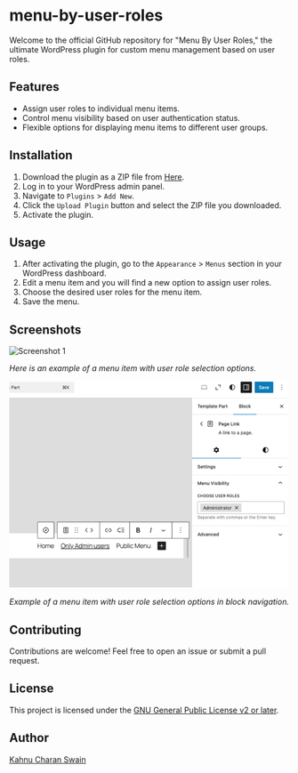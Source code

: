# menu-by-user-roles

Welcome to the official GitHub repository for "Menu By User Roles," the ultimate WordPress plugin for custom menu management based on user roles.

## Features

- Assign user roles to individual menu items.
- Control menu visibility based on user authentication status.
- Flexible options for displaying menu items to different user groups.

## Installation

1. Download the plugin as a ZIP file from [Here](https://wordpress.org/plugins/menu-by-user-roles/).
2. Log in to your WordPress admin panel.
3. Navigate to `Plugins` > `Add New`.
4. Click the `Upload Plugin` button and select the ZIP file you downloaded.
5. Activate the plugin.

## Usage

1. After activating the plugin, go to the `Appearance` > `Menus` section in your WordPress dashboard.
2. Edit a menu item and you will find a new option to assign user roles.
3. Choose the desired user roles for the menu item.
4. Save the menu.

## Screenshots

![Screenshot 1](assets/screenshots/menu-by-user-roles-screenshot.png)

_*Here is an example of a menu item with user role selection options.*_

![Screenshot 2](assets/screenshots/menu-by-user-roles-block-navigation.png)

_*Example of a menu item with user role selection options in block navigation.*_

## Contributing

Contributions are welcome! Feel free to open an issue or submit a pull request.

## License

This project is licensed under the [GNU General Public License v2 or later](https://www.gnu.org/licenses/old-licenses/gpl-2.0.html).

## Author

[Kahnu Charan Swain](https://github.com/kahnu044)
